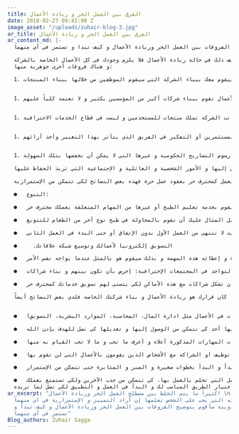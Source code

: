 ```yaml
---
title: الفرق بين العمل الحر و ريادة الأعمال
date: 2018-02-27 09:41:00 Z
image_asset: "/uploads/zuhair-blog-3.jpg"
ar_title: الفرق بين العمل الحر و ريادة الأعمال
ar_content_md: |-
  كثيراً ما يتم الخلط بين مصطلح العمل الحر وريادة الأعمال! و لكل منهما خواصه و مهاراته التي يجب على الشخص تعلمها إن أراد التمييز و الإستمرارية في اي منهما. في هذه التدوينة سأقوم بتوضيح الفروقات بين العمل الحر وريادة الأعمال و كيف تبدا و تستمر في أي منهما

  أكبر الفوارق بين العمل الحر و ريادة الأعمال هو التواجد. فالعمل الحر معتمد على تواجدك شخصياً أثناء القيام بالعمل بينما يختلف ذلك في حالة ريادة الأعمال فلا يلزم وجودك في كل الأعمال الخاصة بالشركة.
  و هناك فروقات أخرى جوهرية منها:

  1. العمل الحر يحتاج إلى مهارة معينة كالتصوير أو البرمجة أو غيرها مميزة لتقوم من خلالها بإنتاج عمل لغيرك. في ريادة الأعمال تحتاج إلى إيجاد فريق ليقوم معك ببناء الشركة التي سيقوم الموظفين من خلالها ببناء المنتجات.


  1. العمل الحر يعتمد على كمية الأعمال التي تقوم بها شخصياً. ريادة الأعمال تقوم ببناء شركات أكبر من المؤسسين بكثير و لا تعتمد كلياً عليهم.


  1. في العمل الحر لتزيد الدخل لديك طريقتين (زيادة سعر الساعة و ذلك لحد معين، أو زيادة عدد ساعات العمل و ذلك سيؤثر على حياتك العائلية و الصحية و الاجتماعية و غيرها). في ريادة الأعمال الوضع مختلف بالذات ان كانت الشركة تملك منتجات للمستخدمين و ليست في قطاع الخدمات الاحترافية.


  1. في العمل الحر لديك الحرية التامة في القرارات و الوقت و المصاريف و سرعة التطبيق و غيرها. في ريادة الأعمال عليك أن تعود للشركاء المؤسسين أو للمستثمرين أو التفكير في الفريق الذي يتأثر بهذا التغيير وأخذ آرائهم.


  1. في العمل الحر المصاريف ليست ثابتة و من الممكن تخفيضها فمن الممكن أن تعمل من البيت أو من غرفة في فندق أو من مقهى. بينما في ريادة الأعمال هناك مصاريف ثابتة كرواتب الموظفين و رسوم التصاريح الحكومية و غيرها التي لا يمكن أن تخفضها بتلك السهولة.

  هنالك العديد من الفروقات الأخرى و لكن كي لا نطيل عليكم هذه أهم الفروقات من وجهة نظري الشخصية التي تساعدك على الإختيار بين العمل الحر و ريادة الأعمال واضعاً في بالك الهدف التي تطمح في تحقيقه. و يجب أن يكون هذا الهدف شامل للأمور المالية التي تريد أن تصل إليها و الأمور الشخصية و العائلية و الإجتماعية التي تريد الحفاظ عليها.

  إن كان قرارك العمل كمحترف حر بعقود عمل حرة فهذه بعض النصائح لكي تتمكن من الإستمرارية:

  ●   التنوع:

  ●   تنوع مصادر الدخل: يجب أن يكون لك مصادر دخل إضافية مرتبطة بعملك الأساسي كمحترف حر مثالاً إذا إخترت بأن تعمل كطباخ فمن الممكن أن تبيع أيضاً المنتجات الخام لهذه الطبخة و من الممكن أن نقوم بخدمة تعليم الطبخ أو غيرها من المهام المتعلقة بعملك محترف حر.

  ●   تنوع نوع المشاريع: يجب أن لا تعتمد على نوع واحد من المشاريع و لنكمل في المثال أعلاه. إذا كنت تقوم بطبخ الحلويات على سبيل المثال عليك أن تقوم بالمحاولة في طبخ نوع أخر من الطعام للتنويع.

  ●   تنوع توزيع الوقت: يجب أن لا تعمل على مشروع واحد طوال الوقت. فيجب أن يكون هناك توزيع لوقتك في أكثر من مشروع كي لا تقع في مشكلة الركود و الذي يعني إنقطاع الدخل. كمثال الطبخ فيجب أن تعمل على أكثر من طلبية و تتأكد بأن العمل ثابت و مستمر بحيث لا تنتهي من العمل الأول بدون الإتفاق أو حتى البدء في العمل الثاني

  ●     .التسويق إلكترونيا لأعمالك وتوسيع شبكة علاقاتك

  ●   التعاون مع من يعملون كمحترفين مثلك في العمل الحر: عادة ما يطلب منك أمور خارج نطاق المهارات التي تملكها و هذه فرصة لتجد من يملك هذه المهارة و إعطائه هذه المهمة و بذلك سيقوم هو بالمثل عندما يواجه نفس الأمر.

  ●   التواجد في المجتمعات الإحترافية: إحرص بأن تكون بينهم و بناء شراكات.

  ●   من خلال الخدمات المصاحبة: دائما ما يكون هناك خدمات مصاحبة لعملك مثلاً الخدمة في الحفلات الكبيرة أو الطباعة إذا كنت مصصماً فاحرص بأن تشكل شراكات مع هذه الأماكن لكي يتسنى لهم تسويق خدماتك كمحترف حر.

  أما إذا كان قرارك هو ريادة الأعمال و بناء شركتك الخاصة فلدي بعض النصائح أيضاً:


  ●   قم بقياس مهاراتك (خبرتك، تدريبك، مهارات في الأعمال مثل ادارة المال، المحاسبة، الموارد البشرية، التسويق)

  ●   ضع خطة تجارية. و إن لم يطلع عليها أحد كي تتمكن من الوصول إليها و تعديلها كي تصل للهدف بإذن الله

  ●   تعلم ما لا تعرفه من أساسيات المهارات المذكورة أعلاه و أعرف ما تحب و ما لا تحب القيام به منها

  ●   إبدأ في التوظيف أو أبحث عن شريك. ركز دائماً على توظيف او الشراكة مع الأشخاص الذين يقومون بالأعمال التي لن تقوم بها.

  ●   التدرج في التنفيذ. التدرج سنة كونية فيجب أن تعرف ذلك جيداً و البدأ بخطوات صغيرة و الصبر و المثابرة حتى تتمكن من الإستمرار.

  ●   إبني بيئة العمل التي تحلم بالعمل بها. كي تتمكن من جذب الآخرين ولكي تستمتع بعملك
  ليس عليك الآن إلى التفكير فيما تريد الوصول إليه وأختيار الطريق المناسب لك و البدأ في العمل و التطبيق لكي تصل لما تريده.
ar_excerpt: "كثيراً ما يتم الخلط بين مصطلح العمل الحر وريادة الأعمال! \nو لكل منهما
  خواصه و مهاراته التي يجب على الشخص تعلمها إن أراد التمييز و الإستمرارية في اي منهما.
  في هذه التدوينة سأقوم بتوضيح الفروقات بين العمل الحر وريادة الأعمال و كيف تبدأ و
  تستمر في أي منهما"
Blog_authors: Zuhair Sagga
---
```



